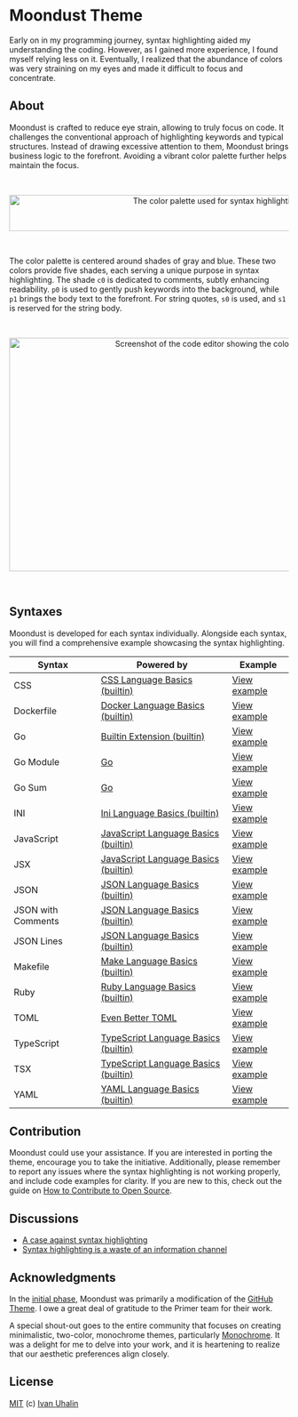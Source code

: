 # Moondust Theme

Early on in my programming journey, syntax highlighting aided my understanding the coding. However, as I gained more experience, I found myself relying less on it. Eventually, I realized that the abundance of colors was very straining on my eyes and made it difficult to focus and concentrate.

## About

Moondust is crafted to reduce eye strain, allowing to truly focus on code. It challenges the conventional approach of highlighting keywords and typical structures. Instead of drawing excessive attention to them, Moondust brings business logic to the forefront. Avoiding a vibrant color palette further helps maintain the focus.

<br><p align="center"><img width="730" height="65" src="https://raw.githubusercontent.com/vanyauhalin/moondusttheme/main/docs/syntax.webp" alt="The color palette used for syntax highlighting"></p><br>

The color palette is centered around shades of gray and blue. These two colors provide five shades, each serving a unique purpose in syntax highlighting. The shade `c0` is dedicated to comments, subtly enhancing readability. `p0` is used to gently push keywords into the background, while `p1` brings the body text to the forefront. For string quotes, `s0` is used, and `s1` is reserved for the string body.

<br><p align="center"><img width="730" height="420" src="https://raw.githubusercontent.com/vanyauhalin/moondusttheme/main/docs/preview.webp" alt="Screenshot of the code editor showing the color theme"></p><br>

## Syntaxes

Moondust is developed for each syntax individually. Alongside each syntax, you will find a comprehensive example showcasing the syntax highlighting.

| Syntax             | Powered by                                                                                                            | Example                                                               |
| ------------------ | --------------------------------------------------------------------------------------------------------------------- | --------------------------------------------------------------------- |
| CSS                | [CSS Language Basics (builtin)](https://github.com/microsoft/vscode/tree/1.87.0/extensions/css/)                      | [View example](https://vanyauhalin.github.io/moondusttheme/css/)      |
| Dockerfile         | [Docker Language Basics (builtin)](https://github.com/microsoft/vscode/tree/1.87.0/extensions/docker/)                | [View example](https://vanyauhalin.github.io/moondusttheme/docker/)   |
| Go                 | [Builtin Extension (builtin)](https://github.com/microsoft/vscode/tree/1.87.0/extensions/go/)                         | [View example](https://vanyauhalin.github.io/moondusttheme/go/)       |
| Go Module          | [Go](https://github.com/golang/vscode-go/tree/v0.41.2/)                                                               | [View example](https://vanyauhalin.github.io/moondusttheme/go.mod/)   |
| Go Sum             | [Go](https://github.com/golang/vscode-go/tree/v0.41.2/)                                                               | [View example](https://vanyauhalin.github.io/moondusttheme/go.sum/)   |
| INI                | [Ini Language Basics (builtin)](https://github.com/microsoft/vscode/blob/1.87.0/extensions/ini/)                      | [View example](https://vanyauhalin.github.io/moondusttheme/ini/)      |
| JavaScript         | [JavaScript Language Basics (builtin)](https://github.com/microsoft/vscode/tree/1.87.0/extensions/javascript/)        | [View example](https://vanyauhalin.github.io/moondusttheme/js/)       |
| JSX                | [JavaScript Language Basics (builtin)](https://github.com/microsoft/vscode/tree/1.87.0/extensions/javascript/)        | [View example](https://vanyauhalin.github.io/moondusttheme/jsx/)      |
| JSON               | [JSON Language Basics (builtin)](https://github.com/microsoft/vscode/tree/1.87.0/extensions/json/)                    | [View example](https://vanyauhalin.github.io/moondusttheme/json/)     |
| JSON with Comments | [JSON Language Basics (builtin)](https://github.com/microsoft/vscode/tree/1.87.0/extensions/json/)                    | [View example](https://vanyauhalin.github.io/moondusttheme/jsonc/)    |
| JSON Lines         | [JSON Language Basics (builtin)](https://github.com/microsoft/vscode/tree/1.87.0/extensions/json/)                    | [View example](https://vanyauhalin.github.io/moondusttheme/jsonl/)    |
| Makefile           | [Make Language Basics (builtin)](https://github.com/microsoft/vscode/blob/1.87.0/extensions/make/)                    | [View example](https://vanyauhalin.github.io/moondusttheme/makefile/) |
| Ruby               | [Ruby Language Basics (builtin)](https://github.com/microsoft/vscode/blob/1.87.0/extensions/ruby/)                    | [View example](https://vanyauhalin.github.io/moondusttheme/ruby/)     |
| TOML               | [Even Better TOML](https://github.com/tamasfe/taplo/tree/release-even-better-toml-0.20.0/editors/vscode/)             | [View example](https://vanyauhalin.github.io/moondusttheme/toml/)     |
| TypeScript         | [TypeScript Language Basics (builtin)](https://github.com/microsoft/vscode/tree/1.87.0/extensions/typescript-basics/) | [View example](https://vanyauhalin.github.io/moondusttheme/ts/)       |
| TSX                | [TypeScript Language Basics (builtin)](https://github.com/microsoft/vscode/tree/1.87.0/extensions/typescript-basics/) | [View example](https://vanyauhalin.github.io/moondusttheme/tsx/)      |
| YAML               | [YAML Language Basics (builtin)](https://github.com/microsoft/vscode/blob/1.87.0/extensions/yaml/)                    | [View example](https://vanyauhalin.github.io/moondusttheme/yaml/)     |

## Contribution

Moondust could use your assistance. If you are interested in porting the theme, encourage you to take the initiative. Additionally, please remember to report any issues where the syntax highlighting is not working properly, and include code examples for clarity. If you are new to this, check out the guide on [How to Contribute to Open Source](https://opensource.guide/how-to-contribute/).

## Discussions

- [A case against syntax highlighting](https://www.linusakesson.net/programming/syntaxhighlighting/)
- [Syntax highlighting is a waste of an information channel](https://buttondown.email/hillelwayne/archive/syntax-highlighting-is-a-waste-of-an-information/)

## Acknowledgments

In the [initial phase](https://github.com/primer/github-vscode-theme/discussions/341/), Moondust was primarily a modification of the [GitHub Theme](https://github.com/primer/github-vscode-theme). I owe a great deal of gratitude to the Primer team for their work. 

A special shout-out goes to the entire community that focuses on creating minimalistic, two-color, monochrome themes, particularly [Monochrome](https://github.com/anotherglitchinthematrix/monochrome/). It was a delight for me to delve into your work, and it is heartening to realize that our aesthetic preferences align closely.

## License

[MIT](https://github.com/vanyauhalin/moondusttheme/blob/main/LICENSE/) (c) [Ivan Uhalin](https://github.com/vanyauhalin/)
